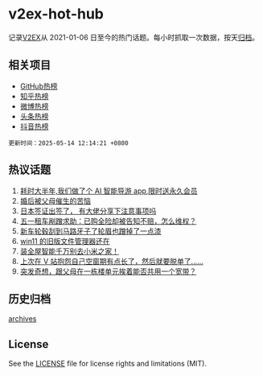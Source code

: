 # v2ex-hot-hub

 记录[V2EX](https://www.v2ex.com/)从 2021-01-06 日至今的热门话题。每小时抓取一次数据，按天[归档](archives)。
 
 ## 相关项目

- [GitHub热榜](https://github.com/lonnyzhang423/github-hot-hub)
- [知乎热榜](https://github.com/lonnyzhang423/zhihu-hot-hub)
- [微博热榜](https://github.com/lonnyzhang423/weibo-hot-hub)
- [头条热榜](https://github.com/lonnyzhang423/toutiao-hot-hub)
- [抖音热榜](https://github.com/lonnyzhang423/douyin-hot-hub)


 `更新时间：2025-05-14 12:14:21 +0800`

## 热议话题

1. [耗时大半年,我们做了个 AI 智能导游 app,限时送永久会员](https://www.v2ex.com/t/1131474)
1. [婚后被父母催生的苦恼](https://www.v2ex.com/t/1131425)
1. [日本签证出签了， 有大佬分享下注意事项吗](https://www.v2ex.com/t/1131418)
1. [五一租车剐蹭求助：已购全险却被告知不赔，怎么维权？](https://www.v2ex.com/t/1131585)
1. [新车轮毂刮到马路牙子了轮眉也蹭掉了一点漆](https://www.v2ex.com/t/1131406)
1. [win11 的旧版文件管理器还在](https://www.v2ex.com/t/1131392)
1. [装全屋智能千万别去小米之家！](https://www.v2ex.com/t/1131587)
1. [上次在 V 站抱怨自己空窗期有点长了，然后就要脱单了……](https://www.v2ex.com/t/1131429)
1. [突发奇想，跟父母在一栋楼单元挨着能否共用一个宽带？](https://www.v2ex.com/t/1131413)

## 历史归档

[archives](archives)

## License

See the [LICENSE](LICENSE) file for license rights and limitations (MIT).
